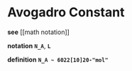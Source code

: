 # Avogadro Constant

**see** [[math notation]]

**notation** **`N_A`**, **`L`**

**definition** **`N_A ~ 6022[10]20-"mol"`**
